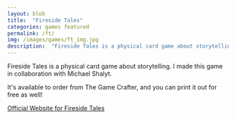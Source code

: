 ```yaml
---
layout: blob
title:  "Fireside Tales"
categories: games featured
permalink: /ft/
img: /images/games/ft_img.jpg
description:  "Fireside Tales is a physical card game about storytelling."
---
```

Fireside Tales is a physical card game about storytelling. I made this game in collaboration with Michael Shalyt.

It's available to order from The Game Crafter, and you can print it out for free as well!

[Official Website for Fireside Tales](http://fireside-tales.blogspot.co.il/)
